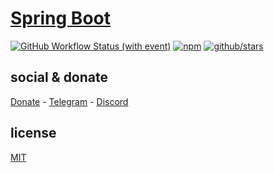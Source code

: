 # [Spring Boot](https://start.spring.io/)

[![GitHub Workflow Status (with event)](https://img.shields.io/github/actions/workflow/status/brtmvdl/spring/npm-publish.yml?label=GitHub%20Actions&link=https%3A%2F%2Fgithub.com%2Fbrtmvdl%2Fspring%2Factions%2Fworkflows%2Fnpm-publish.yml)](https://github.com/brtmvdl/spring/actions/workflows/npm-publish.yml) [![npm](https://img.shields.io/npm/dw/%40brtmvdl/spring?label=NPM%20Weekly%20Downloads)](https://www.npmjs.com/package/@brtmvdl/spring) [![github/stars](https://img.shields.io/github/stars/brtmvdl/spring?style=social)](https://img.shields.io/github/stars/brtmvdl/spring?style=social) 

## social & donate

[Donate](https://link.mercadopago.com.br/brtmvdl) - [Telegram](https://t.me/+KRmg5MlqgMk0MTg5) - [Discord](https://discord.gg/2zWpWBgmPj)

## license

[MIT](./LICENSE)

